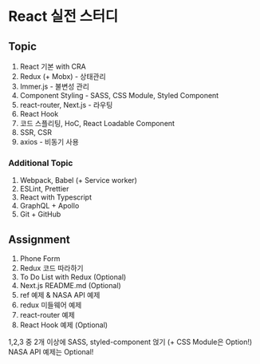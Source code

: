 # React 실전 스터디

## Topic
1. React 기본 with CRA
2. Redux (+ Mobx) - 상태관리
3. Immer.js - 불변성 관리
4. Component Styling - SASS, CSS Module, Styled Component
5. react-router, Next.js - 라우팅
6. React Hook
7. 코드 스플리팅, HoC, React Loadable Component
8. SSR, CSR
9. axios - 비동기 사용

### Additional Topic
1. Webpack, Babel (+ Service worker)
2. ESLint, Prettier
3. React with Typescript
4. GraphQL + Apollo
5. Git + GitHub

## Assignment
1. Phone Form
2. Redux 코드 따라하기
3. To Do List with Redux (Optional)
4. Next.js README.md (Optional)
5. ref 예제 & NASA API 예제
6. redux 미들웨어 예제
7. react-router 예제
8. React Hook 예제 (Optional)

1,2,3 중 2개 이상에 SASS, styled-component 얹기 (+ CSS Module은 Option!)
NASA API 예제는 Optional!
